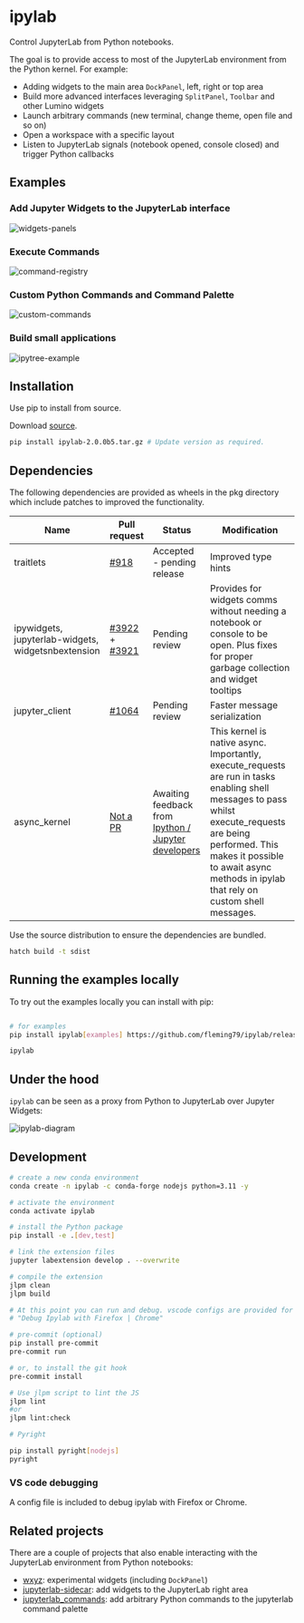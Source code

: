 # ipylab

<!-- ![Github Actions Status](https://github.com/jtpio/ipylab/workflows/Build/badge.svg)
[![JupyterLite](https://jupyterlite.rtfd.io/en/latest/_static/badge-launch.svg)](https://ipylab.readthedocs.io/en/latest/lite/lab)
[![Binder](https://mybinder.org/badge_logo.svg)](https://mybinder.org/v2/gh/jtpio/ipylab/main?urlpath=lab/tree/examples/widgets.ipynb)
[![Conda Version](https://img.shields.io/conda/vn/conda-forge/ipylab.svg)](https://anaconda.org/conda-forge/ipylab)
[![pypi](https://img.shields.io/pypi/v/ipylab.svg)](https://pypi.python.org/pypi/ipylab)
[![npm](https://img.shields.io/npm/v/ipylab.svg)](https://www.npmjs.com/package/ipylab) -->

Control JupyterLab from Python notebooks.

The goal is to provide access to most of the JupyterLab environment from the Python kernel. For example:

- Adding widgets to the main area `DockPanel`, left, right or top area
- Build more advanced interfaces leveraging `SplitPanel`, `Toolbar` and other Lumino widgets
- Launch arbitrary commands (new terminal, change theme, open file and so on)
- Open a workspace with a specific layout
- Listen to JupyterLab signals (notebook opened, console closed) and trigger Python callbacks

<!-- ## Try it online

Try it in your browser with Binder:

[![Binder](https://mybinder.org/badge_logo.svg)](https://mybinder.org/v2/gh/jtpio/ipylab/main?urlpath=lab/tree/examples/widgets.ipynb)

Or with [JupyterLite](https://github.com/jupyterlite/jupyterlite):

[![JupyterLite](https://jupyterlite.rtfd.io/en/latest/_static/badge-launch.svg)](https://ipylab.readthedocs.io/en/latest/lite/lab) -->

## Examples

### Add Jupyter Widgets to the JupyterLab interface

![widgets-panels](https://user-images.githubusercontent.com/591645/80025074-59104280-84e0-11ea-9766-0cb49cba285a.gif)

### Execute Commands

![command-registry](https://user-images.githubusercontent.com/591645/80026017-beb0fe80-84e1-11ea-842d-fa3bf5bc4a9b.gif)

### Custom Python Commands and Command Palette

![custom-commands](https://user-images.githubusercontent.com/591645/80026023-c1135880-84e1-11ea-9e83-fdb739659357.gif)

### Build small applications

![ipytree-example](https://user-images.githubusercontent.com/591645/80026006-b8bb1d80-84e1-11ea-87cc-86495186b938.gif)


## Installation

Use pip to install from source.

Download [source](https://github.com/fleming79/ipylab/releases/download/v2.0.0b5/ipylab-2.0.0b5.tar.gz).

``` bash
pip install ipylab-2.0.0b5.tar.gz # Update version as required.
```


## Dependencies

The following dependencies are provided as wheels in the pkg directory which include patches to
improved the functionality.

| Name                                               | Pull request                                            | Status                      | Modification        |
| -------------------------------------------------- | ------------------------------------------------------- | --------------------------- | ------------------- |
| traitlets                                          | [#918](https://github.com/ipython/traitlets/pull/918)   | Accepted - pending release  | Improved type hints |
| ipywidgets, jupyterlab-widgets, widgetsnbextension | [#3922](https://github.com/jupyter-widgets/ipywidgets/pull/3922) + [#3921](https://github.com/jupyter-widgets/ipywidgets/pull/3921) | Pending review | Provides for widgets comms without needing a notebook or console to be open. Plus fixes for proper garbage collection and widget tooltips |
| jupyter_client | [#1064](https://github.com/jupyter/jupyter_client/pull/1064)  | Pending review | Faster message serialization |
| async_kernel | [Not a PR](https://github.com/fleming79/ipykernel/tree/async) | Awaiting feedback from [Ipython / Jupyter developers](https://github.com/ipython/ipykernel/pull/1384) | This kernel is native async. Importantly, execute_requests are run in tasks enabling shell messages to pass whilst execute_requests are being performed. This makes it possible to await async methods in ipylab that rely on custom shell messages.  |

Use the source distribution to ensure the dependencies are bundled.

``` bash
hatch build -t sdist
```

## Running the examples locally

To try out the examples locally you can install with pip:

```bash

# for examples
pip install ipylab[examples] https://github.com/fleming79/ipylab/releases/download/v2.0.0b5/ipylab-2.0.0b5.tar.gz

ipylab
```

## Under the hood

`ipylab` can be seen as a proxy from Python to JupyterLab over Jupyter Widgets:

![ipylab-diagram](./docs/ipylab.png)

## Development

```bash
# create a new conda environment
conda create -n ipylab -c conda-forge nodejs python=3.11 -y

# activate the environment
conda activate ipylab

# install the Python package
pip install -e .[dev,test]

# link the extension files
jupyter labextension develop . --overwrite

# compile the extension
jlpm clean
jlpm build

# At this point you can run and debug. vscode configs are provided for Firefox and Chrome.
# "Debug Ipylab with Firefox | Chrome"

# pre-commit (optional)
pip install pre-commit
pre-commit run

# or, to install the git hook
pre-commit install

# Use jlpm script to lint the JS
jlpm lint
#or
jlpm lint:check

# Pyright

pip install pyright[nodejs]
pyright
```

### VS code debugging

A config file is included to debug ipylab with Firefox or Chrome.

## Related projects

There are a couple of projects that also enable interacting with the JupyterLab environment from Python notebooks:

- [wxyz](https://github.com/deathbeds/wxyz): experimental widgets (including `DockPanel`)
- [jupyterlab-sidecar](https://github.com/jupyter-widgets/jupyterlab-sidecar): add widgets to the JupyterLab right area
- [jupyterlab_commands](https://github.com/timkpaine/jupyterlab_commands): add arbitrary Python commands to the jupyterlab command palette
